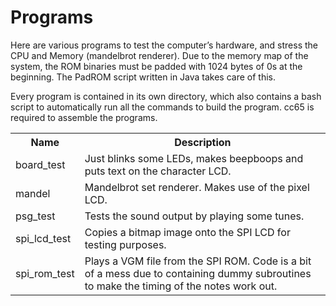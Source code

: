 # Programs

Here are various programs to test the computer’s hardware, and stress the CPU and Memory (mandelbrot renderer). Due to the memory map of the system, the ROM binaries must be padded with 1024 bytes of 0s at the beginning. The PadROM script written in Java takes care of this.

Every program is contained in its own directory, which also contains a bash script to automatically run all the commands to build the program. cc65 is required to assemble the programs.

<table>
    <tr>
        <th>Name</th>
        <th>Description</th>
    </tr>
    <tr>
        <td>board_test</td>
        <td>Just blinks some LEDs, makes beepboops and puts text on the character LCD.</td>
    </tr>
    <tr>
        <td>mandel</td>
        <td>Mandelbrot set renderer. Makes use of the pixel LCD.</td>
    </tr>
    <tr>
        <td>psg_test</td>
        <td>Tests the sound output by playing some tunes.</td>
    </tr>
    <tr>
        <td>spi_lcd_test</td>
        <td>Copies a bitmap image onto the SPI LCD for testing purposes.</td>
    </tr>
    <tr>
        <td>spi_rom_test</td>
        <td>Plays a VGM file from the SPI ROM. Code is a bit of a mess due to containing dummy subroutines to make the timing of the notes work out.</td>
    </tr>
</table>
